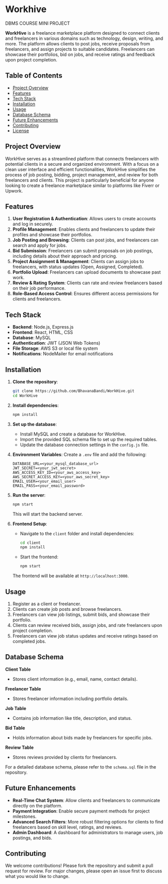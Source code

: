 # Workhive
DBMS COURSE MINI PROJECT 

**WorkHive** is a freelance marketplace platform designed to connect clients and freelancers in various domains such as technology, design, writing, and more. The platform allows clients to post jobs, receive proposals from freelancers, and assign projects to suitable candidates. Freelancers can showcase their portfolios, bid on jobs, and receive ratings and feedback upon project completion.

## Table of Contents
- [Project Overview](#project-overview)
- [Features](#features)
- [Tech Stack](#tech-stack)
- [Installation](#installation)
- [Usage](#usage) 
- [Database Schema](#database-schema)
- [Future Enhancements](#future-enhancements)
- [Contributing](#contributing)
- [License](#license)

## Project Overview
WorkHive serves as a streamlined platform that connects freelancers with potential clients in a secure and organized environment. With a focus on a clean user interface and efficient functionalities, WorkHive simplifies the process of job posting, bidding, project management, and review for both freelancers and clients. This project is particularly beneficial for anyone looking to create a freelance marketplace similar to platforms like Fiverr or Upwork.

## Features
1. **User Registration & Authentication**: Allows users to create accounts and log in securely.
2. **Profile Management**: Enables clients and freelancers to update their profiles and showcase their portfolios.
3. **Job Posting and Browsing**: Clients can post jobs, and freelancers can search and apply for jobs.
4. **Bid Submission**: Freelancers can submit proposals on job postings, including details about their approach and pricing.
5. **Project Assignment & Management**: Clients can assign jobs to freelancers, with status updates (Open, Assigned, Completed).
6. **Portfolio Upload**: Freelancers can upload documents to showcase past work.
7. **Review & Rating System**: Clients can rate and review freelancers based on their job performance.
8. **Role-Based Access Control**: Ensures different access permissions for clients and freelancers.

## Tech Stack
- **Backend**: Node.js, Express.js
- **Frontend**: React, HTML, CSS
- **Database**: MySQL
- **Authentication**: JWT (JSON Web Tokens)
- **File Storage**: AWS S3 or local file system
- **Notifications**: NodeMailer for email notifications

## Installation

1. **Clone the repository**:
   ```bash
   git clone https://github.com/BhavanaBandi/WorkHive.git
   cd WorkHive
   ```

2. **Install dependencies**:
   ```bash
   npm install
   ```

3. **Set up the database**:
   - Install MySQL and create a database for WorkHive.
   - Import the provided SQL schema file to set up the required tables.
   - Update the database connection settings in the `config.js` file.

4. **Environment Variables**:
   Create a `.env` file and add the following:
   ```plaintext
   DATABASE_URL=<your_mysql_database_url>
   JWT_SECRET=<your_jwt_secret>
   AWS_ACCESS_KEY_ID=<your_aws_access_key>
   AWS_SECRET_ACCESS_KEY=<your_aws_secret_key>
   EMAIL_USER=<your_email_user>
   EMAIL_PASS=<your_email_password>
   ```

5. **Run the server**:
   ```bash
   npm start
   ```
   This will start the backend server.

6. **Frontend Setup**:
   - Navigate to the `client` folder and install dependencies:
     ```bash
     cd client
     npm install
     ```
   - Start the frontend:
     ```bash
     npm start
     ```
   The frontend will be available at `http://localhost:3000`.

## Usage
1. Register as a client or freelancer.
2. Clients can create job posts and browse freelancers.
3. Freelancers can view job listings, submit bids, and showcase their portfolio.
4. Clients can review received bids, assign jobs, and rate freelancers upon project completion.
5. Freelancers can view job status updates and receive ratings based on completed jobs.

## Database Schema

**Client Table**
- Stores client information (e.g., email, name, contact details).

**Freelancer Table**
- Stores freelancer information including portfolio details.

**Job Table**
- Contains job information like title, description, and status.

**Bid Table**
- Holds information about bids made by freelancers for specific jobs.

**Review Table**
- Stores reviews provided by clients for freelancers.

For a detailed database schema, please refer to the `schema.sql` file in the repository.

## Future Enhancements
- **Real-Time Chat System**: Allow clients and freelancers to communicate directly on the platform.
- **Payment Integration**: Enable secure payment methods for project milestones.
- **Advanced Search Filters**: More robust filtering options for clients to find freelancers based on skill level, ratings, and reviews.
- **Admin Dashboard**: A dashboard for administrators to manage users, job postings, and bids.

## Contributing
We welcome contributions! Please fork the repository and submit a pull request for review. For major changes, please open an issue first to discuss what you would like to change.





